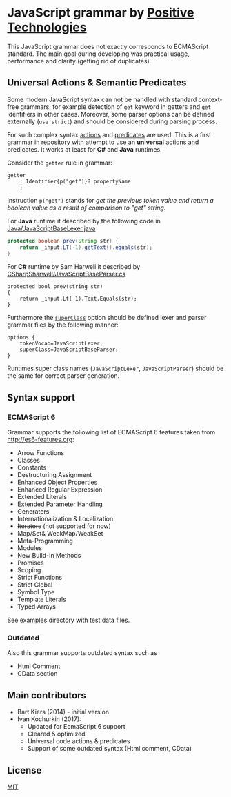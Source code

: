 # JavaScript grammar by [Positive Technologies](https://github.com/PositiveTechnologies)

This JavaScript grammar does not exactly corresponds to ECMAScript standard.
The main goal during developing was practical usage, performance and clarity
(getting rid of duplicates).

## Universal Actions & Semantic Predicates

Some modern JavaScript syntax can not be handled with standard context-free
grammars, for example detection of `get` keyword in getters and `get` identifiers
in other cases. Moreover, some parser options can be defined externally (`use strict`)
and should be considered during parsing process.

For such complex syntax [actions](https://github.com/antlr/antlr4/blob/master/doc/actions.md) and
[predicates](https://github.com/antlr/antlr4/blob/master/doc/predicates.md) are
used. This is a first grammar in repository with attempt to use an **universal**
actions and predicates. It works at least for **C#** and **Java** runtimes.

Consider the `getter` rule in grammar:

```ANTLR
getter
    : Identifier{p("get")}? propertyName
    ;
```

Instruction `p("get")` stands for *get the previous token value and return a boolean
value as a result of comparison to "get" string*.

For **Java** runtime it described by the following code in [Java/JavaScriptBaseLexer.java](Java/JavaScriptBaseParser.java)

```Java
protected boolean prev(String str) {
    return _input.LT(-1).getText().equals(str);
}
```

For **C#** runtime by Sam Harwell it described by 
[CSharpSharwell/JavaScriptBaseParser.cs](CSharpSharwell/JavaScriptBaseParser.cs)

```CSharp
protected bool prev(string str)
{
    return _input.Lt(-1).Text.Equals(str);
}
```

Furthermore the [`superClass`](https://github.com/antlr/antlr4/blob/master/doc/options.md)
option should be defined lexer and parser grammar files by the following manner:

```ANTLR
options {
    tokenVocab=JavaScriptLexer;
    superClass=JavaScriptBaseParser;
}
```

Runtimes super class names (`JavaScriptLexer`, `JavaScriptParser`) should be
the same for correct parser generation.

## Syntax support

### ECMAScript 6

Grammar supports the following list of ECMAScript 6 features taken from
<http://es6-features.org>:

* Arrow Functions
* Classes
* Constants
* Destructuring Assignment
* Enhanced Object Properties
* Enhanced Regular Expression
* Extended Literals
* Extended Parameter Handling
* ~~Generators~~
* Internationalization & Localization
* ~~Iterators~~ (not supported for now)
* Map/Set& WeakMap/WeakSet
* Meta-Programming
* Modules
* New Build-In Methods
* Promises
* Scoping
* Strict Functions
* Strict Global
* Symbol Type
* Template Literals
* Typed Arrays

See [examples](examples) directory with test data files.

### Outdated

Also this grammar supports outdated syntax such as

* Html Comment
* CData section

## Main contributors

* Bart Kiers (2014) - initial version
* Ivan Kochurkin (2017):
  * Updated for EcmaScript 6 support
  * Cleared & optimized
  * Universal code actions & predicates
  * Support of some outdated syntax (Html comment, CData)

## License

[MIT](https://opensource.org/licenses/MIT)